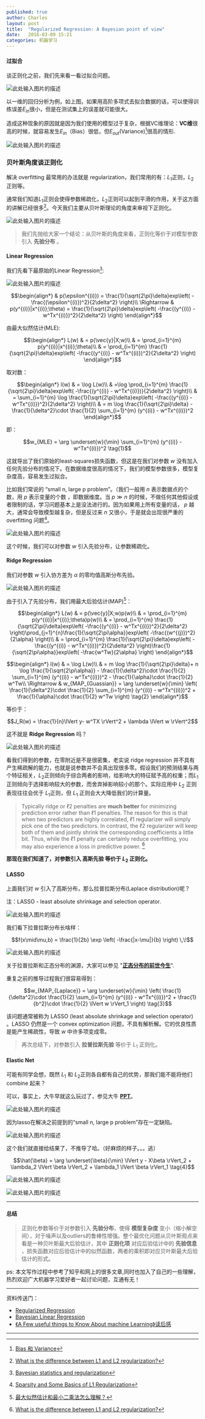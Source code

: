```yaml
---
published: true
author: Charles
layout: post
title:  "Regularized Regression: A Bayesian point of view"
date:   2016-03-09 15:21
categories: 机器学习
---
```


#### 过拟合
谈正则化之前，我们先来看一看过拟合问题。

![此处输入图片的描述][1]

以一维的回归分析为例，如上图，如果用高阶多项式去拟合数据的话，可以使得训练误差$E_{in}$很小，但是在测试集上的误差就可能很大。

造成这种现象的原因就是因为我们使用的模型过于复杂，根据VC维理论：**VC维**很高的时候，就容易发生$E_{in}$（Bias）很低，但$E_{out}$(Variance)[^1]很高的情形.

![此处输入图片的描述][2]

### 贝叶斯角度谈正则化
解决 overfitting 最常用的办法就是 regularization，我们常用的有：$L_1$正则，$L_2$正则等。

通常我们知道$L_1$正则会使得参数稀疏化，$L_2$正则可以起到平滑的作用，关于这方面的讲解已经很多[^3]。今天我们主要从贝叶斯理论的角度来审视下正则化。

![此处输入图片的描述][3]

> 我们先抛给大家一个结论：从贝叶斯的角度来看，正则化等价于对模型参数引入 **先验分布** 。

#### Linear Regression
我们先看下最原始的Linear Regression[^5]:

![此处输入图片的描述][4]

$$\begin{align*}
 & p(\epsilon^{(i)})  = \frac{1}{\sqrt{2\pi}\delta}exp\left(  -\frac{(\epsilon^{(i)})^2}{2\delta^2} \right)\\
 \Rightarrow & p(y^{(i)}|x^{(i)};\theta) = \frac{1}{\sqrt{2\pi}\delta}exp\left( -\frac{(y^{(i)} - w^Tx^{(i)})^2}{2\delta^2}  \right)
\end{align*}$$

由最大似然估计(MLE):

$$\begin{align*}
L(w) & = p(\vec{y}|X;w)\\
& = \prod_{i=1}^{m} p(y^{(i)}|x^{(i)};\theta)\\
& = \prod_{i=1}^{m} \frac{1}{\sqrt{2\pi}\delta}exp\left( -\frac{(y^{(i)} - w^Tx^{(i)})^2}{2\delta^2}  \right)
\end{align*}$$

取对数：

$$\begin{align*}
l(w) & = \log L(w)\\
& =\log \prod_{i=1}^{m} \frac{1}{\sqrt{2\pi}\delta}exp\left( -\frac{(y^{(i)} - w^Tx^{(i)})}{2\delta^2}  \right)\\
& = \sum_{i=1}^{m} \log \frac{1}{\sqrt{2\pi}\delta}exp\left( -\frac{(y^{(i)} - w^Tx^{(i)})^2}{2\delta^2}  \right)\\
& = m \log \frac{1}{\sqrt{2\pi}\delta} - \frac{1}{\delta^2}\cdot \frac{1}{2} \sum_{i=1}^{m} (y^{(i)} - w^Tx^{(i)})^2
\end{align*}$$

即：

$$w_{MLE} = \arg \underset{w}{\min} \sum_{i=1}^{m} (y^{(i)} - w^Tx^{(i)})^2 \tag{1}$$

这就导出了我们原始的least-squares损失函数，但这是在我们对参数 $w$ 没有加入任何先验分布的情况下。在数据维度很高的情况下，我们的模型参数很多，模型复杂度高，容易发生过拟合。

比如我们常说的 “small n, large p problem”。（我们一般用 $n$ 表示数据点的个数，用 $p$ 表示变量的个数 ，即数据维度。当 $p\gg n$ 的时候，不做任何其他假设或者限制的话，学习问题基本上是没法进行的。因为如果用上所有变量的话， $p$ 越大，通常会导致模型越复杂，但是反过来 $n$ 又很小，于是就会出现很严重的 overfitting 问题[^7]。

![此处输入图片的描述][5]

这个时候，我们可以对参数 $w$ 引入先验分布，让参数稀疏化。

####  Ridge Regression
我们对参数 $w$ 引入协方差为 $\alpha$ 的零均值高斯分布先验。

![此处输入图片的描述][6]

由于引入了先验分布，我们用最大后验估计(MAP)[^6]：

$$\begin{align*}
L(w) & = p(\vec{y}|X;w)p(w)\\
& = \prod_{i=1}^{m} p(y^{(i)}|x^{(i)};\theta)p(w)\\
& = \prod_{i=1}^{m} \frac{1}{\sqrt{2\pi}\delta}exp\left( -\frac{(y^{(i)} - w^Tx^{(i)})^2}{2\delta^2}  \right)\prod_{j=1}^{n}\frac{1}{\sqrt{2\pi\alpha}}exp\left( -\frac{(w^{(j)})^2}{2\alpha}  \right)\\
& = \prod_{i=1}^{m} \frac{1}{\sqrt{2\pi}\delta}exp\left( -\frac{(y^{(i)} - w^Tx^{(i)})^2}{2\delta^2}  \right)\frac{1}{\sqrt{2\pi\alpha}}exp\left( -\frac{w^Tw}{2\alpha}  \right)
\end{align*}$$

$$\begin{align*}
l(w) & = \log L(w)\\
& = m \log \frac{1}{\sqrt{2\pi}\delta}+ n \log \frac{1}{\sqrt{2\pi\alpha}} - \frac{1}{\delta^2}\cdot \frac{1}{2} \sum_{i=1}^{m} (y^{(i)} - w^Tx^{(i)})^2 - \frac{1}{\alpha}\cdot \frac{1}{2} w^Tw\\
 \Rightarrow & w_{MAP_{Guassian}} = \arg \underset{w}{\min} \left( \frac{1}{\delta^2}\cdot \frac{1}{2} \sum_{i=1}^{m} (y^{(i)} - w^Tx^{(i)})^2 + \frac{1}{\alpha}\cdot \frac{1}{2} w^Tw \right) \tag{2}
\end{align*}$$

等价于：

$$J_R(w) = \frac{1}{n}\lVert y- w^TX \rVert^2 + \lambda \lVert w \rVert^2$$

这不就是 **Ridge Regression** 吗？

![此处输入图片的描述][7]

看我们得到的参数，在零附近是不是很密集，老实说 ridge regression 并不具有产生稀疏解的能力，也就是说参数并不会真出现很多零。假设我们的预测结果与两个特征相关，$L_2$正则倾向于综合两者的影响，给影响大的特征赋予高的权重；而$L_1$正则倾向于选择影响较大的参数，而舍弃掉影响较小的那个。实际应用中 $L_2$ 正则表现往往会优于 $L_1$正则，但 $L_1$ 正则会大大降低我们的计算量。

> Typically ridge or ℓ2 penalties are **much better** for minimizing prediction error rather than ℓ1 penalties. The reason for this is that when two predictors are highly correlated, ℓ1 regularizer will simply pick one of the two predictors. In contrast, the ℓ2 regularizer will keep both of them and jointly shrink the corresponding coefficients a little bit. Thus, while the ℓ1 penalty can certainly reduce overfitting, you may also experience a loss in predictive power. [^3]

**那现在我们知道了，对参数引入 高斯先验 等价于 $L_2$ 正则化。**

#### LASSO
上面我们对 $w$ 引入了高斯分布，那么拉普拉斯分布(Laplace distribution)呢？

注：LASSO - least absolute shrinkage and selection operator.

![此处输入图片的描述][8]

我们看下拉普拉斯分布长啥样：

$$f(x\mid\mu,b) = \frac{1}{2b} \exp \left( -\frac{|x-\mu|}{b} \right) \,\!$$

![此处输入图片的描述][9]

关于拉普拉斯和正态分布的渊源，大家可以参见 "[**正态分布的前世今生**][10]".

重复之前的推导过程我们很容易得到：

$$w_{MAP_{Laplace}} = \arg \underset{w}{\min} \left( \frac{1}{\delta^2}\cdot \frac{1}{2} \sum_{i=1}^{m} (y^{(i)} - w^Tx^{(i)})^2 + \frac{1}{b^2}\cdot \frac{1}{2} \lVert w \rVert_1 \right) \tag{3}$$

该问题通常被称为 LASSO (least absolute shrinkage and selection operator) 。LASSO 仍然是一个 convex optimization 问题，不具有解析解。它的优良性质是能产生稀疏性，导致 $w$ 中许多项变成零。

> 再次总结下，对参数引入 **拉普拉斯先验** 等价于 $L_1$ 正则化。

#### Elastic Net
可能有同学会想，既然 $L_1$ 和 $L_2$正则各自都有自己的优势，那我们能不能将他们 combine 起来？

可以，事实上，大牛早就这么玩过了，参见大牛 [**PPT**][11]。

![此处输入图片的描述][12]

因为lasso在解决之前提到的“small n, large p problem”存在一定缺陷。

![此处输入图片的描述][13]

这个我们就直接给结果了，不推导了哈。（好麻烦的样子。。。逃）

$$\hat{\beta} = \arg \underset{\beta}{\min} \lVert y - X\beta \rVert_2 + \lambda_2 \lVert \beta \rVert_2 + \lambda_1 \lVert \beta \rVert_1 \tag{4}$$

![此处输入图片的描述][14]

![此处输入图片的描述][15]

----------

#### 总结
> 正则化参数等价于对参数引入 **先验分布**，使得 **模型复杂度** 变小（缩小解空间），对于噪声以及outliers的鲁棒性增强。整个最优化问题从贝叶斯观点来看是一种贝叶斯最大后验估计，其中 **正则化项** 对应后验估计中的 **先验信息** ，损失函数对应后验估计中的似然函数，两者的乘积即对应贝叶斯最大后验估计的形式。

ps: 本文写作过程中参考了知乎和网上的很多文章,同时也加入了自己的一些理解，热烈欢迎广大机器学习爱好者一起讨论问题，互通有无！

----------


资料传送门：

 - [Regularized Regression](http://www.unicog.org/pmwiki/uploads/Main/PresentationMM_02_10.pdf)
 - [Bayesian Linear Regression](http://web.cse.ohio-state.edu/~kulis/teaching/788_sp12/scribe_notes/lecture5.pdf)
 - [《A Few useful things to Know About machine Learning》读后感](http://blog.csdn.net/danameng/article/details/21563093)

  [^1]: [Bias 和 Variance](http://charlesx.top/2016/03/Bias-Variance/)
  [^2]: [《A Few useful things to Know About machine Learning》读后感](http://blog.csdn.net/danameng/article/details/21563093)
  [^3]: [What is the difference between L1 and L2 regularization?](https://www.quora.com/What-is-the-difference-between-L1-and-L2-regularization)
  [^4]: [ Bayesian Linear Regression](http://web.cse.ohio-state.edu/~kulis/teaching/788_sp12/scribe_notes/lecture5.pdf)
  [^5]: [Bayesian statistics and regularization](http://cs229.stanford.edu/notes/cs229-notes5.pdf)
  [^6]: [最大似然估计和最小二乘法怎么理解？](https://www.zhihu.com/question/20447622)
  [^7]: [Sparsity and Some Basics of L1 Regularization](http://freemind.pluskid.org/machine-learning/sparsity-and-some-basics-of-l1-regularization/)

----------


  [1]: http://7xjbdi.com1.z0.glb.clouddn.com/2016-03-10_170512.png
  [2]: http://7xjbdi.com1.z0.glb.clouddn.com/2016-03-10_171146.png?imageView2/2/w/350
  [3]: http://7xjbdi.com1.z0.glb.clouddn.com/117ec65eb609d8ea9f05c227130724a6_b.png?imageView2/2/w/350
  [4]: http://7xjbdi.com1.z0.glb.clouddn.com/2016-03-10_180932.png
  [5]: http://7xjbdi.com1.z0.glb.clouddn.com/2016-03-10_204329.png
  [6]: http://7xjbdi.com1.z0.glb.clouddn.com/ridge_re.png
  [7]: http://7xjbdi.com1.z0.glb.clouddn.com/2016-03-10_195835.png?imageView2/2/w/300
  [8]: http://7xjbdi.com1.z0.glb.clouddn.com/2016-03-10_201452.png
  [9]: http://7xjbdi.com1.z0.glb.clouddn.com/Laplace_pdf_mod.png?imageView2/2/w/350
  [10]: http://www.med.mcgill.ca/epidemiology/hanley/bios601/Mean-Quantile/intro-normal-distribution-2.pdf
  [11]: http://web.stanford.edu/~hastie/TALKS/enet_talk.pdf
  [12]: http://7xjbdi.com1.z0.glb.clouddn.com/2016-03-10_203846.png
  [13]: http://7xjbdi.com1.z0.glb.clouddn.com/2016-03-10_205117.png
  [14]: http://7xjbdi.com1.z0.glb.clouddn.com/2016-03-10_205924.png
  [15]: http://7xjbdi.com1.z0.glb.clouddn.com/2016-03-10_205943.png?imageView2/2/w/350